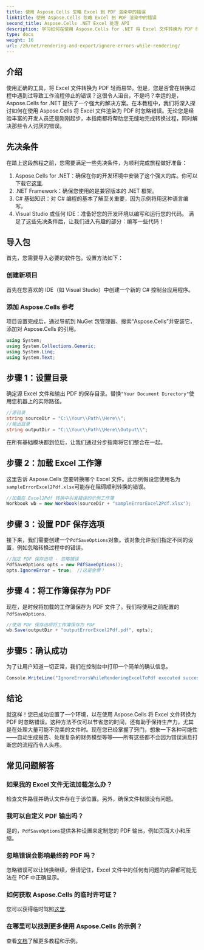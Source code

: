 ```yaml
---
title: 使用 Aspose.Cells 忽略 Excel 到 PDF 渲染中的错误
linktitle: 使用 Aspose.Cells 忽略 Excel 到 PDF 渲染中的错误
second_title: Aspose.Cells .NET Excel 处理 API
description: 学习如何在使用 Aspose.Cells for .NET 将 Excel 文件转换为 PDF 时忽略错误。包含分步指南。
type: docs
weight: 16
url: /zh/net/rendering-and-export/ignore-errors-while-rendering/
---
```

## 介绍
使用正确的工具，将 Excel 文件转换为 PDF 轻而易举。但是，您是否曾在转换过程中遇到过导致工作流程停止的错误？这很令人沮丧，不是吗？幸运的是，Aspose.Cells for .NET 提供了一个强大的解决方案。在本教程中，我们将深入探讨如何在使用 Aspose.Cells 将 Excel 文件渲染为 PDF 时忽略错误。无论您是经验丰富的开发人员还是刚刚起步，本指南都将帮助您无缝地完成转换过程，同时解决那些令人讨厌的错误。
## 先决条件
在踏上这段旅程之前，您需要满足一些先决条件，为顺利完成旅程做好准备：
1.  Aspose.Cells for .NET：确保在你的开发环境中安装了这个强大的库。你可以下载它[这里](https://releases.aspose.com/cells/net/).
2. .NET Framework：确保您使用的是兼容版本的 .NET 框架。
3. C# 基础知识：对 C# 编程的基本了解至关重要，因为示例将用这种语言编写。
4. Visual Studio 或任何 IDE：准备好您的开发环境以编写和运行您的代码。
满足了这些先决条件后，让我们进入有趣的部分：编写一些代码！
## 导入包
首先，您需要导入必要的软件包。设置方法如下：
### 创建新项目
首先在您喜欢的 IDE（如 Visual Studio）中创建一个新的 C# 控制台应用程序。
### 添加 Aspose.Cells 参考
项目设置完成后，通过导航到 NuGet 包管理器、搜索“Aspose.Cells”并安装它，添加对 Aspose.Cells 的引用。
```csharp
using System;
using System.Collections.Generic;
using System.Linq;
using System.Text;
```
## 步骤 1：设置目录
确定源 Excel 文件和输出 PDF 的保存目录。替换`"Your Document Directory"`使用您机器上的实际路径。
```csharp
//源目录
string sourceDir = "C:\\Your\\Path\\Here\\";
//输出目录
string outputDir = "C:\\Your\\Path\\Here\\Output\\";
```
在所有基础模块都到位后，让我们通过分步指南将它们整合在一起。
## 步骤 2：加载 Excel 工作簿
这里告诉 Aspose.Cells 您要转换哪个 Excel 文件。此示例假设您使用名为`sampleErrorExcel2Pdf.xlsx`可能存在阻碍顺利转换的错误。
```csharp
//加载在 Excel2Pdf 转换中引发错误的示例工作簿
Workbook wb = new Workbook(sourceDir + "sampleErrorExcel2Pdf.xlsx");
```
## 步骤 3：设置 PDF 保存选项
接下来，我们需要创建一个`PdfSaveOptions`对象。该对象允许我们指定不同的设置，例如忽略转换过程中的错误。
```csharp
//指定 PDF 保存选项 - 忽略错误
PdfSaveOptions opts = new PdfSaveOptions();
opts.IgnoreError = true;  //这是金票！
```
## 步骤 4：将工作簿保存为 PDF
现在，是时候将加载的工作簿保存为 PDF 文件了。我们将使用之前配置的`PdfSaveOptions`.
```csharp
//使用 PDF 保存选项将工作簿保存为 PDF
wb.Save(outputDir + "outputErrorExcel2Pdf.pdf", opts);
```
## 步骤5：确认成功
为了让用户知道一切正常，我们在控制台中打印一个简单的确认信息。
```csharp
Console.WriteLine("IgnoreErrorsWhileRenderingExcelToPdf executed successfully.\r\n");
```

## 结论
就这样！您已成功设置了一个环境，以在使用 Aspose.Cells 将 Excel 文件转换为 PDF 时忽略错误。这种方法不仅可以节省您的时间，还有助于保持生产力，尤其是在处理大量可能不完美的文件时。现在您已经掌握了窍门，想象一下各种可能性——自动生成报告、处理复杂的财务模型等等——所有这些都不会因为错误消息打断您的流程而令人头疼。 
## 常见问题解答
### 如果我的 Excel 文件无法加载怎么办？
检查文件路径并确认文件存在于该位置。另外，确保文件权限没有问题。
### 我可以自定义 PDF 输出吗？
是的，`PdfSaveOptions`提供各种设置来定制您的 PDF 输出，例如页面大小和压缩。
### 忽略错误会影响最终的 PDF 吗？
忽略错误可以让转换继续，但请记住，Excel 文件中的任何有问题的内容都可能无法在 PDF 中正确显示。
### 如何获取 Aspose.Cells 的临时许可证？
您可以获得临时驾照[这里](https://purchase.aspose.com/temporary-license/).
### 在哪里可以找到更多使用 Aspose.Cells 的示例？
查看[文档](https://reference.aspose.com/cells/net/)了解更多教程和示例。